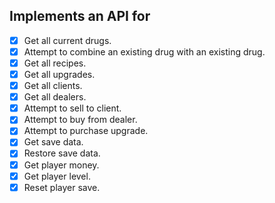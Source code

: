 
## Implements an API for
- [x] Get all current drugs.  
- [x] Attempt to combine an existing drug with an existing drug.
- [x] Get all recipes.
- [x] Get all upgrades.
- [x] Get all clients.
- [x] Get all dealers.
- [x] Attempt to sell to client.
- [x] Attempt to buy from dealer.
- [x] Attempt to purchase upgrade.
- [x] Get save data.
- [x] Restore save data.
- [x] Get player money.
- [x] Get player level.
- [x] Reset player save.